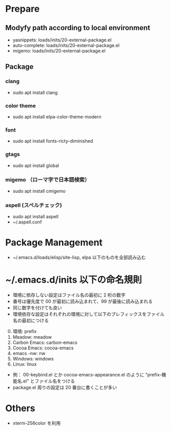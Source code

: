 <!-- -*- gfm -*- -->
# **Prepare**
## Modyfy path according to local environment
- yasnippets:    loads/inits/20-external-package.el
- auto-complete: loads/inits/20-external-package.el
- migemo:        loads/inits/20-external-package.el

## Package
### clang
- sudo apt install clang
### color theme
- sudo apt install elpa-color-theme-modern
### font
- sudo apt install fonts-ricty-diminished
### gtags
- sudo apt install global
### migemo （ローマ字で日本語検索）
- sudo apt install cmigemo
### aspell (スペルチェック)
- sudo apt install aspell
- ~/.aspell.conf

# **Package Management**
* ~/.emacs.d/loads/elisp/site-lisp, elpa 以下のものを全部読み込む

# **~/.emacs.d/inits 以下の命名規則**
* 環境に依存しない設定はファイル名の最初に 2 桁の数字
* 番号は優先度で 00 が最初に読み込まれて、99 が最後に読み込まれる
* 同じ数字を付けても良い
* 環境依存な設定はそれぞれの環境に対して以下のプレフィックスをファイル名の最初につける
0. 環境: prefix
1. Meadow: meadow
2. Carbon Emacs: carbon-emacs
3. Cocoa Emacs: cocoa-emacs
4. emacs -nw: nw
5. Windows: windows
6. Linux: linux
* 例： 00-keybind.el とか cocoa-emacs-appearance.el のように "prefix-機能名.el" とファイル名をつける
* package.el 周りの設定は 20 番台に書くことが多い

# **Others**
* xterm-256color を利用

